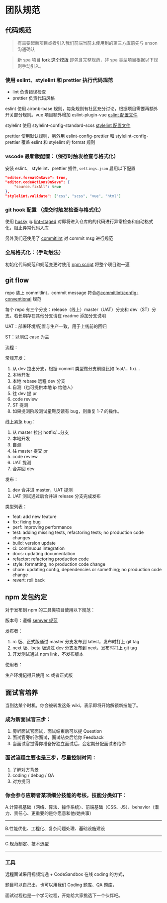 # 团队规范

## 代码规范

> 有需要起新项目或者引入我们前端当前未使用到的第三方库前先与 anson 沟通确认

> 新 spa 项目 [fork 这个模版](https://github.com/anson09/crystal) 即包含完整规范，非 spa 类型项目根据以下规则手动引入。

### 使用 eslint、stylelint 和 prettier 执行代码规范

- lint 负责错误检查
- prettier 负责代码风格

eslint 使用 airbnb-base 规则，每条规则有社区充分讨论，根据项目需要再额外开关部分规则。vue 项目额外增加 eslint-plugin-vue [eslint 配置文件](https://github.com/anson09/crystal/blob/dev/.eslintrc.yml)

stylelint 使用 stylelint-config-standard-scss [stylelint 配置文件](https://github.com/anson09/crystal/blob/dev/.stylelintrc.yml)

prettier 使用默认规则，另外用 eslint-config-prettier 和 stylelint-config-prettier 覆盖 eslint 和 stylelint 的 format 规则

### vscode 最新版配置：（保存时触发检查与格式化）

安装 eslint、 stylelint、prettier 插件, `settings.json` 启用以下配置

```json
"editor.formatOnSave": true,
"editor.codeActionsOnSave": {
    "source.fixAll": true
},
"stylelint.validate": ["css", "scss", "vue", "html"]
```

### git hook 配置 （提交时触发检查与格式化）

使用 [husky](https://github.com/anson09/crystal/tree/dev/.husky) 与 [lint-staged](https://github.com/anson09/crystal/blob/dev/.lintstagedrc.cjs) 对即将进入仓库的的代码进行异常检查和自动格式化，阻止异常代码入库

另外我们还使用了 [commitlint](https://github.com/anson09/crystal/blob/dev/.commitlintrc.yml) 对 commit msg 进行规范

### 全局格式化：（手动触法）

初始化代码规范和规范变更时使用 [npm script](https://github.com/anson09/crystal/blob/dev/scripts/lint.sh) 将整个项目跑一遍

## git flow

repo 装上 commitlint，commit message 符合[@commitlint/config-conventional](https://www.conventionalcommits.org/en/v1.0.0/) 规范

每个 repo 有三个分支：release（线上）master（UAT）分支和 dev（ST）分支。若长期存在其他分支请在 readme 添加分支说明

UAT：部署环境/配置与生产一致，用于上线前的回归

ST：以测试 case 为主

流程：

常规开发：

1. 从 dev 拉出分支，根据 commit 类型做分支前缀比如 feat/... fix/...
2. 本地开发
3. 本地 rebase 远程 dev 分支
4. 自测（也可提供本地 ip 给他人）
5. 往 dev 提 pr
6. code review
7. ST 提测
8. 如果提测阶段测试童鞋反馈有 bug，则重复 1-7 的操作。

线上紧急 bug：

1. 从 master 拉出 hotfix/...分支
2. 本地开发
3. 自测
4. 往 master 提交 pr
5. code review
6. UAT 提测
7. 合并回 dev

发布：

1. dev 合并进 master，UAT 提测
2. UAT 测试通过后合并进 release 分支完成发布

类型列表：

- feat: add new feature
- fix: fixing bug
- perf: improving performance
- test: adding missing tests, refactoring tests; no production code changes
- build: version update
- ci: continuous integration
- docs: updating documentation
- refactor: refactoring production code
- style: formatting; no production code change
- chore: updating config, dependencies or something; no production code change
- revert: roll back

## npm 发包约定

对于发布到 npm 的工具类项目使用以下规范：

版本号：遵循 [semver 规范](https://semver.org/lang/zh-CN/)

发布者：

1. rc 版、正式版通过 master 分支发布到 latest，发布时打上 git tag
2. next 版、beta 版通过 dev 分支发布到 next，发布时打上 git tag
3. 开发测试通过 npm link，不发布版本

使用者：

生产环境记得只使用 rc 或者正式版

## 面试官培养

当到达某个时机，你会被转发这条 wiki，表示即将开始解锁新技能了。

### 成为新面试官三步：

1. 旁听面试官面试，面试结束后可以提 Question
2. 面试官旁听你面试，面试结束后给你 Feedback
3. 当面试官觉得你准备好独立面试后，会定期分配面试者给你

### 面试流程主要也是三步，尽量控制时间：

1. 了解对方背景
2. coding / debug / QA
3. 对方提问

### 你会参与应聘者某项细分技能的考核，技能分类如下：

A.计算机基础（网络、算法、操作系统）、前端基础（CSS、JS）、behavior（潜力、责任心、更重要的是你愿意和他/她共事）

---

B.性能优化、工程化、复杂问题处理、基础设施建设

---

C.规范制定、技术选型

---

### 工具

远程面试采用视频沟通 + CodeSandbox 在线 coding 的方式，

题目可以自己出，也可以用我们 Coding 题库、QA 题库，

面试过程也是一个学习过程，开始给大家挑选下一个伙伴吧。
